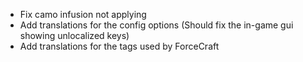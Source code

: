 * Fix camo infusion not applying
* Add translations for the config options (Should fix the in-game gui showing unlocalized keys)
* Add translations for the tags used by ForceCraft